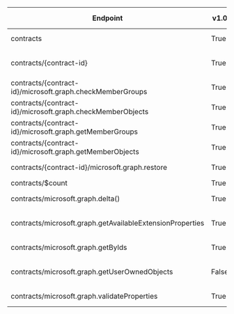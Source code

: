 | Endpoint | v1.0 | V1.0-Url | v1.0-Methods | v1.0-docs | beta | Beta-Url | Beta-Methods | Beta-Docs | Path | Root | Children | Segment |
| ----------| ----------| ----------| ----------| ----------| ----------| ----------| ----------| ----------| ----------| ----------| ----------| ----------|
| contracts| True| https://graph.microsoft.com/v1.0/contracts| Get Post| https://learn.microsoft.com/graph/api/contract-list?view=graph-rest-1.0 | True| https://graph.microsoft.com/beta/contracts| Get Post| https://learn.microsoft.com/graph/api/contract-list?view=graph-rest-beta | contracts| contracts| 7| contracts|
| contracts/{contract-id}| True| https://graph.microsoft.com/v1.0/contracts/{contract-id}| Get Patch Delete| https://learn.microsoft.com/graph/api/contract-get?view=graph-rest-1.0  | True| https://graph.microsoft.com/beta/contracts/{contract-id}| Get Patch Delete| https://learn.microsoft.com/graph/api/contract-get?view=graph-rest-beta  | contracts {contract-id}| contracts| 5| {contract-id}|
| contracts/{contract-id}/microsoft.graph.checkMemberGroups| True| https://graph.microsoft.com/v1.0/contracts/{contract-id}/microsoft.graph.checkMemberGroups| Post| https://learn.microsoft.com/graph/api/directoryobject-checkmembergroups?view=graph-rest-1.0| True| https://graph.microsoft.com/beta/contracts/{contract-id}/microsoft.graph.checkMemberGroups| Post| https://learn.microsoft.com/graph/api/directoryobject-checkmembergroups?view=graph-rest-beta| contracts {contract-id} microsoft.graph.checkMemberGroups| contracts| 0| microsoft.graph.checkMemberGroups|
| contracts/{contract-id}/microsoft.graph.checkMemberObjects| True| https://graph.microsoft.com/v1.0/contracts/{contract-id}/microsoft.graph.checkMemberObjects| Post| | True| https://graph.microsoft.com/beta/contracts/{contract-id}/microsoft.graph.checkMemberObjects| Post| | contracts {contract-id} microsoft.graph.checkMemberObjects| contracts| 0| microsoft.graph.checkMemberObjects|
| contracts/{contract-id}/microsoft.graph.getMemberGroups| True| https://graph.microsoft.com/v1.0/contracts/{contract-id}/microsoft.graph.getMemberGroups| Post| https://learn.microsoft.com/graph/api/directoryobject-getmembergroups?view=graph-rest-1.0| True| https://graph.microsoft.com/beta/contracts/{contract-id}/microsoft.graph.getMemberGroups| Post| https://learn.microsoft.com/graph/api/directoryobject-getmembergroups?view=graph-rest-beta| contracts {contract-id} microsoft.graph.getMemberGroups| contracts| 0| microsoft.graph.getMemberGroups|
| contracts/{contract-id}/microsoft.graph.getMemberObjects| True| https://graph.microsoft.com/v1.0/contracts/{contract-id}/microsoft.graph.getMemberObjects| Post| https://learn.microsoft.com/graph/api/directoryobject-getmemberobjects?view=graph-rest-1.0| True| https://graph.microsoft.com/beta/contracts/{contract-id}/microsoft.graph.getMemberObjects| Post| | contracts {contract-id} microsoft.graph.getMemberObjects| contracts| 0| microsoft.graph.getMemberObjects|
| contracts/{contract-id}/microsoft.graph.restore| True| https://graph.microsoft.com/v1.0/contracts/{contract-id}/microsoft.graph.restore| Post| https://learn.microsoft.com/graph/api/directory-deleteditems-restore?view=graph-rest-1.0| True| https://graph.microsoft.com/beta/contracts/{contract-id}/microsoft.graph.restore| Post| https://learn.microsoft.com/graph/api/directory-deleteditems-restore?view=graph-rest-beta| contracts {contract-id} microsoft.graph.restore| contracts| 0| microsoft.graph.restore|
| contracts/$count| True| https://graph.microsoft.com/v1.0/contracts/$count| Get| | True| https://graph.microsoft.com/beta/contracts/$count| Get| | contracts $count| contracts| 0| $count|
| contracts/microsoft.graph.delta()| True| https://graph.microsoft.com/v1.0/contracts/microsoft.graph.delta()| Get| https://learn.microsoft.com/graph/api/directoryobject-delta?view=graph-rest-1.0| True| https://graph.microsoft.com/beta/contracts/microsoft.graph.delta()| Get| https://learn.microsoft.com/graph/api/directoryobject-delta?view=graph-rest-beta| contracts microsoft.graph.delta()| contracts| 0| microsoft.graph.delta()|
| contracts/microsoft.graph.getAvailableExtensionProperties| True| https://graph.microsoft.com/v1.0/contracts/microsoft.graph.getAvailableExtensionProperties| Post| https://learn.microsoft.com/graph/api/directoryobject-getavailableextensionproperties?view=graph-rest-1.0| False| | | https://learn.microsoft.com/graph/api/directoryobject-delta?view=graph-rest-beta| contracts microsoft.graph.getAvailableExtensionProperties| contracts| 0| microsoft.graph.getAvailableExtensionProperties|
| contracts/microsoft.graph.getByIds| True| https://graph.microsoft.com/v1.0/contracts/microsoft.graph.getByIds| Post| https://learn.microsoft.com/graph/api/directoryobject-getbyids?view=graph-rest-1.0| True| https://graph.microsoft.com/beta/contracts/microsoft.graph.getByIds| Post| https://learn.microsoft.com/graph/api/directoryobject-getbyids?view=graph-rest-beta| contracts microsoft.graph.getByIds| contracts| 0| microsoft.graph.getByIds|
| contracts/microsoft.graph.getUserOwnedObjects| False| | | https://learn.microsoft.com/graph/api/directoryobject-getbyids?view=graph-rest-1.0| True| https://graph.microsoft.com/beta/contracts/microsoft.graph.getUserOwnedObjects| Post| https://learn.microsoft.com/graph/api/directory-deleteditems-getuserownedobjects?view=graph-rest-beta| contracts microsoft.graph.getUserOwnedObjects| contracts| 0| microsoft.graph.getUserOwnedObjects|
| contracts/microsoft.graph.validateProperties| True| https://graph.microsoft.com/v1.0/contracts/microsoft.graph.validateProperties| Post| https://learn.microsoft.com/graph/api/directoryobject-validateproperties?view=graph-rest-1.0| True| https://graph.microsoft.com/beta/contracts/microsoft.graph.validateProperties| Post| https://learn.microsoft.com/graph/api/directoryobject-validateproperties?view=graph-rest-beta| contracts microsoft.graph.validateProperties| contracts| 0| microsoft.graph.validateProperties|
